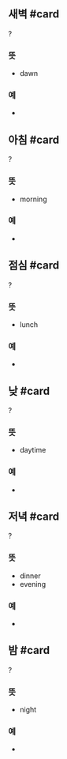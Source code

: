 ## 새벽 #card
?
### 뜻
- dawn
### 예
-

## 아침 #card
?
### 뜻
- morning
### 예
-

## 점심 #card
?
### 뜻
- lunch
### 예
-

## 낮 #card
?
### 뜻
- daytime
### 예
-


## 저녁 #card
?
### 뜻
- dinner
- evening
### 예
-

## 밤 #card
?
### 뜻
- night
### 예
-
